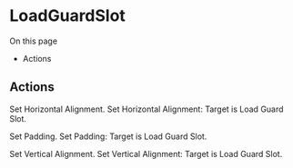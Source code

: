 # LoadGuardSlot

On this page 

  * Actions





## Actions

Set Horizontal Alignment. Set Horizontal Alignment: Target is Load Guard Slot.

Set Padding. Set Padding: Target is Load Guard Slot.

Set Vertical Alignment. Set Vertical Alignment: Target is Load Guard Slot.

